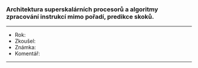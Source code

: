 ### Architektura superskalárních procesorů a algoritmy zpracování instrukcí mimo pořadí, predikce skoků.

----------------------------------------

- Rok:
- Zkoušel:
- Známka:
- Komentář:

----------------------------------------
